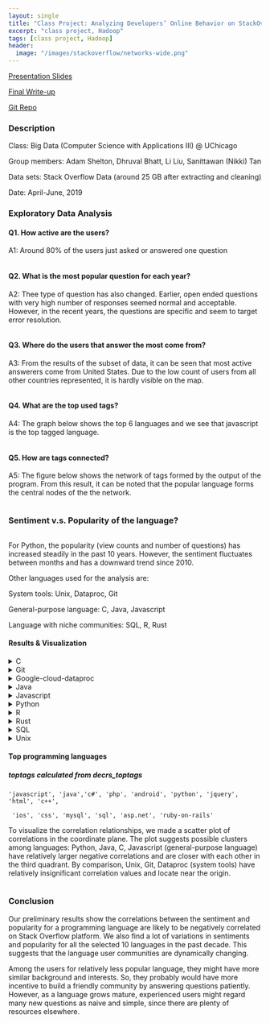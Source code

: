```yaml
---
layout: single
title: "Class Project: Analyzing Developers’ Online Behavior on StackOverflow"
excerpt: "class project, Hadoop"
tags: [class project, Hadoop]
header:
  image: "/images/stackoverflow/networks-wide.png"
---
```


[Presentation Slides](https://github.com/liu431/Big-Data-Project/blob/master/refs_docs/Final%20Presentation.pdf)

[Final Write-up](https://github.com/liu431/Big-Data-Project/blob/master/refs_docs/CAPP3_final_writup_HackyStacks.pdf)

[Git Repo](https://github.com/liu431/Big-Data-Project)


### Description
Class: Big Data (Computer Science with Applications III) @ UChicago

Group members: Adam Shelton, Dhruval Bhatt, Li Liu, Sanittawan (Nikki) Tan

Data sets: Stack Overflow Data (around 25 GB after extracting and cleaning)

Date: April-June, 2019

### Exploratory Data Analysis

#### Q1.  How active are the users? 

A1: Around 80% of the users just asked or answered one question 

<img src="/images/stackoverflow/active.png" class="img-responsive" alt=""> 


#### Q2.  What is the most popular question for each year? 

A2:  Thee type of question has also changed. Earlier, open ended questions with very high number of responses seemed normal and acceptable. However, in the recent years, the questions are specific and seem to target error resolution. 

<img src="/images/stackoverflow/top.png" class="img-responsive" alt=""> 

#### Q3.  Where do the users that answer the most come from? 

A3:    From the results of the subset of data, it can be seen that most active answerers come from United States. Due to the low count of users from all other countries represented, it is hardly visible on the map. 

<img src="/images/stackoverflow/spatial.png" class="img-responsive" alt="">

#### Q4.  What are the top used tags? 

A4:  The graph below shows the top 6 languages and we see that javascript is the top tagged language. 

<img src="/images/stackoverflow/tags.png" class="img-responsive" alt=""> 

#### Q5.  How are tags connected? 

A5:  The figure below shows the network of tags formed by the output of the program. From this result, it can be noted that the popular language forms the central nodes of the the network.

<img src="/images/stackoverflow/networks.png" class="img-responsive" alt=""> 


### Sentiment v.s. Popularity of the language?

<img src="/images/stackoverflow/chart.png" class="img-responsive" alt=""> 

For Python, the popularity (view counts and number of questions) has increased steadily in the past 10 years. However, the sentiment fluctuates between months and has a downward trend since 2010. 


Other languages used for the analysis are:

System tools: Unix, Dataproc, Git

General-purpose language: C, Java, Javascript 

Language with niche communities: SQL, R, Rust 

#### Results & Visualization

<details>
<summary>C</summary>
<br>

<img src="/images/stackoverflow/c.png" class="img-responsive" alt="">
</details>


<details>
<summary>Git</summary>
<br>

<img src="/images/stackoverflow/git.png" class="img-responsive" alt=""> 
</details>


<details>
<summary>Google-cloud-dataproc</summary>
<br>

<img src="/images/stackoverflow/dataproc.png" class="img-responsive" alt=""> 
</details>


<details>
<summary>Java</summary>
<br>

<img src="/images/stackoverflow/java.png" class="img-responsive" alt=""> 

</details>


<details>
<summary>Javascript</summary>
<br>

<img src="/images/stackoverflow/javascript.png" class="img-responsive" alt=""> 
</details>

<details>
<summary>Python</summary>
<br>

<img src="/images/stackoverflow/Python.png" class="img-responsive" alt=""> 

</details>


<details>
<summary>R</summary>
<br>
           
<img src="/images/stackoverflow/R.png" class="img-responsive" alt=""> 
</details>

<details>
<summary>Rust</summary>
<br>
           
<img src="/images/stackoverflow/rust.png" class="img-responsive" alt=""> 
</details>


<details>
<summary>SQL</summary>
<br>
           
<img src="/images/stackoverflow/sql.png" class="img-responsive" alt=""> 
</details>

<details>
<summary>Unix</summary>
<br>
           
<img src="/images/stackoverflow/Unix.png" class="img-responsive" alt=""> 
</details>



#### Top programming languages

##### toptags calculated from decrs_toptags</summary>
           
```
'javascript', 'java','c#', 'php', 'android', 'python', 'jquery', 'html', 'c++',

 'ios', 'css', 'mysql', 'sql', 'asp.net', 'ruby-on-rails'
```

To visualize the correlation relationships, we made a scatter plot of correlations in the coordinate plane. The plot suggests possible clusters among languages: Python, Java, C, Javascript (general-purpose language) have relatively larger negative correlations and are closer with each other in the third quadrant. By comparison, Unix, Git, Dataproc (system tools) have relatively insignificant correlation values and locate near the origin. 

<img src="/images/stackoverflow/plots.png" class="img-responsive" alt="">

### Conclusion
Our preliminary results show the correlations between the sentiment and popularity for a programming language are likely to be negatively correlated on Stack Overflow platform. We also find a lot of variations in sentiments and popularity for all the selected 10 languages in the past decade. This suggests that the language user communities are dynamically changing. 

 

Among the users for relatively less popular language, they might have more similar background and interests. So, they probably would have more incentive to build a friendly community by answering questions patiently. However, as a language grows mature, experienced users might regard many new questions as naive and simple, since there are plenty of resources elsewhere.

